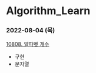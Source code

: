 # Algorithm_Learn
### 2022-08-04 (목)
[10808. 알파벳 개수](https://www.acmicpc.net/problem/10808)
- 구현
- 문자열
